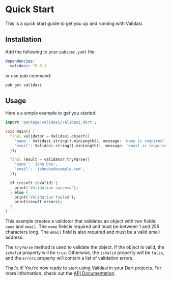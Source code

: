 # Quick Start

This is a quick start guide to get you up and running with Validasi.

## Installation

Add the following to your `pubspec.yaml` file:

```yaml
dependencies:
  validasi: ^0.0.1
```

or use pub command:

```bash
pub get validasi
```

## Usage

Here's a simple example to get you started:

```dart
import 'package:validasi/validasi.dart';

void main() {
  final validator = Validasi.object({
    'name': Validasi.string().minLength(1, message: 'name is required').maxLength(255),
    'email': Validasi.string().minLength(1, message: 'email is required').maxLength(255).email(),
  });

  final result = validator.tryParse({
    'name': 'John Doe',
    'email': 'johndoe@example.com',
  });

  if (result.isValid) {
    print('Validation success');
  } else {
    print('Validation failed');
    print(result.errors);
  }
}
```

This example creates a validator that validates an object with two fields: `name` and `email`. The `name` field is required and must be between 1 and 255 characters long. The `email` field is also required and must be a valid email address.

The `tryParse` method is used to validate the object. If the object is valid, the `isValid` property will be `true`. Otherwise, the `isValid` property will be `false`, and the `errors` property will contain a list of validation errors.

That's it! You're now ready to start using Validasi in your Dart projects. For more information, check out the [API Documentation](/api-examples).